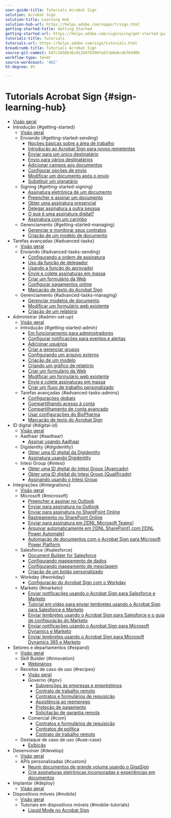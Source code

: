 ```yaml
---
user-guide-title: Tutorials Acrobat Sign
solution: Acrobat Sign
solution-title: Learning Hub
solution-hub-url: https://helpx.adobe.com/support/sign.html
getting-started-title: Getting Started
getting-started-url: https://helpx.adobe.com/sign/using/get-started-guide.html
tutorials-title: Tutorials
tutorials-url: https://helpx.adobe.com/sign/tutorials.html
breadcrumb-title: Tutorials Acrobat Sign
source-git-commit: 647c1030b36c0126979396fe87cb0e6c4b76490b
workflow-type: tm+mt
source-wordcount: '462'
ht-degree: 8%

---
```



# Tutorials Acrobat Sign {#sign-learning-hub}

+ [Visão geral](overview.md)
+ Introdução {#getting-started}
   + [Visão geral](sign-beginner-tutorials/beginner-users-overview.md)
   + Enviando {#getting-started-sending}
      + [Noções básicas sobre a área de trabalho](sign-beginner-tutorials/quick-tour.md)
      + [Introdução ao Acrobat Sign para novos remetentes](sign-beginner-tutorials/new-sender.md)
      + [Enviar para um único destinatário](sign-beginner-tutorials/send-to-single-recipient.md)
      + [Envio para vários destinatários](sign-beginner-tutorials/send-to-multiple-recipients.md)
      + [Adicionar campos aos documentos](sign-beginner-tutorials/adding-fields.md)
      + [Configurar opções de envio](sign-beginner-tutorials/sending-options.md)
      + [Modificar um documento após o envio](sign-beginner-tutorials/modify-in-flight.md)
      + [Substituir um signatário](sign-beginner-tutorials/replace-signer.md)
   + Signing {#getting-started-signing}
      + [Assinatura eletrônica de um documento](sign-beginner-tutorials/electronically-sign-a-document.md)
      + [Preencher e assinar um documento](sign-beginner-tutorials/fill-and-sign.md)
      + [Obter uma assinatura presencial](sign-beginner-tutorials/sign-in-person.md)
      + [Delegar assinatura a outra pessoa](sign-beginner-tutorials/delegate-signing.md)
      + [O que é uma assinatura digital?](sign-beginner-tutorials/sign-with-a-digital-signature.md)
      + [Assinatura com um carimbo](sign-beginner-tutorials/sign-with-a-stamp.md)
   + Gerenciamento {#getting-started-managing}
      + [Gerenciar e monitorar seus contratos](sign-beginner-tutorials/manage-and-track.md)
      + [Criação de um modelo de documento](https://experienceleague.adobe.com/docs/document-cloud-learn/sign-learning-hub/admin-set-up/getting-started-admin/create-a-template.html)
+ Tarefas avançadas {#advanced-tasks}
   + [Visão geral](sign-advanced-users/advanced-users-overview.md)
   + Enviando {#advanced-tasks-sending}
      + [Configurando a ordem de assinatura](sign-advanced-users/setting-up-routing.md)
      + [Uso da função de delegador](sign-advanced-users/delegate-signature.md)
      + [Usando a função do aprovador](sign-advanced-users/add-an-approver.md)
      + [Envie e colete assinaturas em massa](https://experienceleague.adobe.com/docs/document-cloud-learn/sign-learning-hub/admin-set-up/getting-started-admin/megasign.html)
      + [Criar um formulário da Web](https://experienceleague.adobe.com/docs/document-cloud-learn/sign-learning-hub/admin-set-up/getting-started-admin/webform.html)
      + [Configurar pagamentos online](sign-advanced-users/set-up-online-payments.md)
      + [Marcação de texto do Acrobat Sign](https://experienceleague.adobe.com/docs/document-cloud-learn/sign-learning-hub/admin-set-up/advanced-tasks-admins/adobe-sign-text-tagging.html)
   + Gerenciamento {#advanced-tasks-managing}
      + [Gerenciar modelos de documento](sign-advanced-users/edit-a-template.md)
      + [Modificar um formulário web existente](sign-advanced-users/modify-webform.md)
      + [Criação de um relatório](sign-advanced-users/creating-a-report.md)
+ Administrar {#admin-set-up}
   + [Visão geral](admin/intro-admin-overview.md)
   + Introdução {#getting-started-admin}
      + [Em funcionamento para administradores](admin/up-and-running-admin.md)
      + [Configurar notificações para eventos e alertas](admin/set-up-shared-events-and-alert.md)
      + [Adicionar usuários](admin/add-users-to-your-account.md)
      + [Criar e gerenciar grupos](admin/create-and-manage-groups.md)
      + [Configurando um arquivo externo](admin/set-up-your-external-archive.md)
      + [Criação de um modelo](sign-advanced-users/create-a-template.md)
      + [Criando um gráfico de relatório](admin/create-a-report.md)
      + [Criar um formulário da Web](sign-advanced-users/webform.md)
      + [Modificar um formulário web existente](https://experienceleague.adobe.com/docs/document-cloud-learn/sign-learning-hub/advanced-tasks/advanced-tasks-managing/modify-webform.html)
      + [Envie e colete assinaturas em massa](sign-advanced-users/megasign.md)
      + [Criar um fluxo de trabalho personalizado](admin/building-a-custom-workflow.md)
   + Tarefas avançadas {#advanced-tasks-admins}
      + [Configurações globais](admin/learn-about-global-settings.md)
      + [Compartilhando acesso à conta](admin/share-account-access.md)
      + [Compartilhamento de conta avançado](admin/advanced-account-sharing.md)
      + [Usar configurações do BioPharma](admin/use-bio-pharma-settings.md)
      + [Marcação de texto do Acrobat Sign](sign-advanced-users/adobe-sign-text-tagging.md)
+ ID digital {#digital-id}
   + [Visão geral](digitalid/digitalid-overview.md)
   + Aadhaar {#aadhaar}
      + [Assinar usando Aadhaar](digitalid/aadhaar-sign.md)
   + Digidentity {#digidentity}
      + [Obter uma ID digital da Digidentity](digitalid/digidentity-reg.md)
      + [Assinatura usando Digidentity](digitalid/digidentity-sign.md)
   + Intesi Group {#intesi}
      + [Obter uma ID digital do Intesi Group (Avançado)](digitalid/intesi-advanced.md)
      + [Obter uma ID digital do Intesi Group (Qualificado)](digitalid/intesi-qualified.md)
      + [Assinando usando o Intesi Group](digitalid/intesi-sign.md)
+ Integrações {#integrations}
   + [Visão geral](integrations/integrations-overview.md)
   + Microsoft {#microsoft}
      + [Preencher e assinar no Outlook](integrations/fill-and-sign-doc-microsoft-outlook.md)
      + [Enviar para assinatura no Outlook](integrations/send-for-signature-with-outlook.md)
      + [Enviar para assinatura no SharePoint Online](integrations/send-for-signature-with-sharepoint-online.md)
      + [Rastreamento no SharePoint Online](integrations/track-an-agreement-with-sharepoint-online.md)
      + [Enviar para assinatura em [!DNL Microsoft Teams]](integrations/adobe-sign-teams-mortgage.md)
      + [Arquivar automaticamente em [!DNL SharePoint] com [!DNL Power Automate]](integrations/auto-archive-sharepoint-power-automate.md)
      + [Automação de documentos com o Acrobat Sign para Microsoft Power Platform](integrations/documentautomation.md)
   + Salesforce {#salesforce}
      + [Document Builder for Salesforce](integrations/create-an-agreement-template.md)
      + [Configurando mapeamento de dados](integrations/set-up-data-mapping.md)
      + [Configurando mapeamento de mesclagem](integrations/set-up-merging-map.md)
      + [Criação de um botão personalizado](integrations/create-a-custom-button.md)
   + Workday {#workday}
      + [Configuração do Acrobat Sign com o Workday](integrations/workday.md)
   + Marketo {#marketo}
      + [Enviar notificações usando o Acrobat Sign para Salesforce e Marketo](integrations/marketo-salesforce-sms.md)
      + [Tutorial em vídeo para enviar lembretes usando o Acrobat Sign para Salesforce e Marketo](integrations/marketo-salesforce-reminder-video.md)
      + [Enviar lembretes usando o Acrobat Sign para Salesforce e o guia de configuração do Marketo](integrations/marketo-salesforce-reminder.md)
      + [Enviar notificações usando o Acrobat Sign para Microsoft Dynamics e Marketo](integrations/marketo-dynamics-sms.md)
      + [Enviar lembretes usando o Acrobat Sign para Microsoft Dynamics 365 e Marketo](integrations/marketo-dynamics-reminder.md)
+ Setores e departamentos {#expand}
   + [Visão geral](sign-usecase/expand-inspire-overview.md)
   + Skill Builder {#innovation}
      + [Webinários](sign-usecase/innovation-series.md)
   + Receitas de caso de uso {#recipes}
      + [Visão geral](sign-usecase/recipes.md)
      + Governo {#gov}
         + [Subvenções às empresas e empréstimos](sign-usecase/usecasegovgrants.md)
         + [Contrato de trabalho remoto](sign-usecase/usecasegovtelework.md)
         + [Contratos e formulários de requisição](sign-usecase/usecasegovcontracts.md)
         + [Assistência ao reemprego](sign-usecase/usecasegovreemployment.md)
         + [Proteção de pagamento](sign-usecase/usecasegovpaycheck.md)
         + [Solicitação de garantia remota](sign-usecase/usecasegovremote.md)
      + Comercial {#com}
         + [Contratos e formulários de requisição](sign-usecase/usecasecomcontracts.md)
         + [Contratos de política](sign-usecase/usecasecompolicy.md)
         + [Contrato de trabalho remoto](sign-usecase/usecasecomtelework.md)
   + Destaque de caso de uso {#use-case}
      + [Exibição](sign-usecase/use-case-showcase.md)
+ Desenvolver {#develop}
   + [Visão geral](develop/develop-overview.md)
   + APIs personalizadas {#custom}
      + [Reunir documentos de grande volume usando o GigaSign](develop/gigasign.md)
      + [Crie assinaturas eletrônicas incorporadas e experiências em documentos](develop/embeddedesignature.md)
+ Implantar {#deploy}
   + [Visão geral](deploy-overview.md)
+ Dispositivos móveis {#mobile}
   + [Visão geral](mobile/mobile-overview.md)
   + Tutoriais em dispositivos móveis {#mobile-tutorials}
      + [Liquid Mode no Acrobat Sign](mobile/liquidmode.md)
